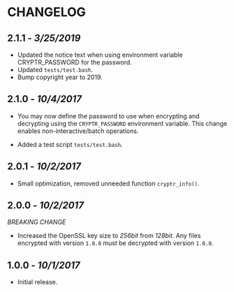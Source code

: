CHANGELOG
=========

## 2.1.1 - *3/25/2019*

- Updated the notice text when using environment variable CRYPTR_PASSWORD for the password.
- Updated `tests/test.bash`.
- Bump copyright year to 2019.

## 2.1.0 - *10/4/2017*

- You may now define the password to use when encrypting and decrypting using the `CRYPTR_PASSWORD` environment variable. This change enables non-interactive/batch operations.

- Added a test script `tests/test.bash`.

## 2.0.1 - *10/2/2017*

- Small optimization, removed unneeded function `cryptr_info()`.

## 2.0.0 - *10/2/2017*

*BREAKING CHANGE*
- Increased the OpenSSL key size to *256bit* from *128bit*. Any files encrypted with version `1.0.0` must be decrypted with version `1.0.0`. 

## 1.0.0 - *10/1/2017*

- Initial release.
